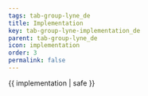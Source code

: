 ```yaml
---
tags: tab-group-lyne_de
title: Implementation
key: tab-group-lyne-implementation_de
parent: tab-group-lyne_de
icon: implementation
order: 3
permalink: false  
---
```

 {{ implementation | safe }}


